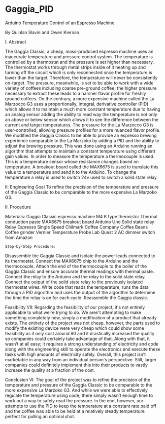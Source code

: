 # Gaggia_PID
Arduino Temperature Control 
of an 
Espresso Machine

By Quinlan Slavin and Owen Kiernan

I. Abstract


The Gaggia Classic, a cheap, mass-produced espresso machine uses an inaccurate temperature and pressure control system. The temperature is controlled by a thermostat and the pressure is set higher than necessary. The thermostat works through metal strips inside of it heating up and turning off the circuit which is only reconnected once the temperature is lower than the target. Therefore, the temperature will never be consistently on-target. The pressure, meanwhile, is set to be able to work with a wide variety of coffees including coarse pre-ground coffee; the higher pressure necessary to extract these leads to a harsher flavor profile for freshly ground coffees. On the contrary, a more expensive machine called the La Marzocco G3 uses a proportionally, integral, derivative controller (PID) which allows it to maintain a much more constant temperature due to having an analog sensor adding the ability to read way the temperature is not only an above or below sensor which allows it to see the difference between the current and target temperatures. The pressure for the La Marzocco G3 is user-controlled, allowing pressure profiles for a more nuanced flavor profile. We modified the Gaggia Classic to be able to provide an espresso brewing experience comparable to the La Marzoko by adding a PID and the ability to adjust the brewing pressure. This was done using an Arduino running an algorithm that attempts to maintain a constant temperature using different gain values. In order to measure the temperature a thermocouple is used. This is a temperature sensor whose resistance changes based on temperature. A breakout board called the MAX6675 is used to translate this value to a temperature and send it to the Arduino. To change the temperature a relay is used to switch 24v used to switch a solid state relay.



II. Engineering Goal
To refine the precision of the temperature and pressure of the Gaggia Classic to be comparable to the more expensive La Marzoko G3.


II. Procedure


Materials:
Gaggia Classic espresso machine
M4 K type thermistor
Thermal conduction paste
MAX6675 breakout board
Arduino Uno 
Solid state relay
Relay
Espresso Single Speed Chilmark Coffee Company Coffee Beans
Coffee grinder
Vernier Temperature Probe
Lab Quest 2 
AC dimmer switch from Amazon	


	Step-by-Step Procedure:
Disassemble the Gaggia Classic and isolate the power leads connected to its thermostat.
Connect the MAX6675 chip to the Arduino and the thermocouple.
Attach the end of the thermocouple to the boiler of the Gaggia Classic and ensure accurate thermal readings with thermal paste.
Connect the relay to the Arduino and the relay to the solid state relay.
Connect the output of the solid state relay to the previously isolated thermostat wires.
Write code that reads the temperature, runs the data through a PID algorithm and uses the output of the algorithm to determine the time the relay is on for each cycle.
Reassemble the Gaggia classic.


Feasibility VII:
Regarding the feasibility of our project, it's not entirely applicable to what we’re trying to do. We aren’t attempting to make something completely new, simply a modification of a product that already exists. The entirety of the project was not cheap, however, the parts used to modify the existing device were very cheap which could show some feasibility as it only cost around 60 and it drastically increased the quality so companies could certainly take advantage of that. Along with that, it wasn’t at all easy; it requires a strong understanding of electricity and code along with the engineering skill to operate the electronics and execute these tasks with high amounts of electricity safely. Overall, this project isn’t marketable in any way from an individual person's perspective. Still, larger companies could definitely implement this into their products to vastly increase the quality at a fraction of the cost.


Conclusion VI:
The goal of the project was to refine the precision of the temperature and pressure of the Gaggia Classic to be comparable to the more expensive La Marzoko G3. And while we were able to effectively regulate the temperature using code, there simply wasn’t enough time to work out a way to safely read the pressure. In the end, however, our attempts to use the PID to keep the temperature at a constant rate paid off and the coffee was able to be held at a relatively steady temperature perfect for pulling an optimal shot.
